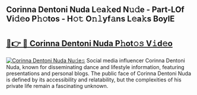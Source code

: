 ## Corinna Dentoni Nuda L𝚎a𝚔ed N𝚞𝚍e - Part-LOf Vi𝚍𝚎o P𝚑𝚘tos - H𝚘𝚝 O𝚗𝚕yf𝚊ns L𝚎a𝚔s BoyIE

# <h2><a href="http://kfewen.oniu.top/?m=Corinna+Dentoni+Nuda">🔗👉 🔴 Corinna Dentoni Nuda P𝚑ot𝚘𝚜 V𝚒d𝚎o</a></h2>

[![Corinna Dentoni Nuda Nu𝚍e𝚜](https://i.imgur.com/0qMVB7G.gif)](http://kfewen.oniu.top/?m=Corinna+Dentoni+Nuda)
Social media influencer Corinna Dentoni Nuda, known for disseminating dance and lifestyle information, featuring presentations and personal blogs. The public face of Corinna Dentoni Nuda is defined by its accessibility and relatability, but the complexities of his private life remain a fascinating unknown.  
